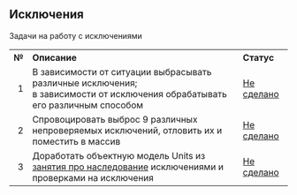 ## Исключения

Задачи на работу с исключениями

<table>
    <tr>
        <th align="right">№</th>
        <th align="left">Описание</th>
        <th align="left">Статус</th>
    </tr>
    <tr>
        <td align="right">1</td>
        <td>
            В зависимости от ситуации выбрасывать различные исключения;<br/>
            в зависимости от исключения обрабатывать его различным способом
        </td>
        <td><a href="ex01">Не сделано</a></td>
    </tr>
    <tr>
        <td align="right">2</td>
        <td>Спровоцировать выброс 9 различных непроверяемых исключений, отловить их и поместить в массив</td>
        <td><a href="ex02">Не сделано</a></td>
    </tr>
    <tr>
        <td align="right">3</td>
        <td>
            Доработать объектную модель Units из <a href="../../lessons/l07inheritance">занятия про наследование</a> 
            исключениями и проверками на исключения
        </td>
        <td><a href="units">Не сделано</a></td>
    </tr>
</table>
